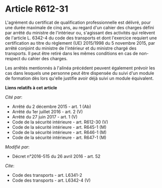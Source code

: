 # Article R612-31

L'agrément du certificat de qualification professionnelle est délivré, pour une durée maximale de cinq ans, au regard d'un
cahier des charges défini par arrêté du ministre de l'intérieur ou, s'agissant des activités qui relèvent de l'article L.
6342-4 du code des transports et dont l'exercice requiert une certification au titre du règlement (UE) 2015/1998 du 5
novembre 2015, par arrêté conjoint du ministre de l'intérieur et du ministre chargé des transports. Il peut être retiré dans
les mêmes conditions en cas de non-respect du cahier des charges. 

Les arrêtés mentionnés à l'alinéa précédent peuvent également prévoir les cas dans lesquels une personne peut être dispensée
du suivi d'un module de formation dès lors qu'elle justifie avoir déjà suivi un module équivalent.

**Liens relatifs à cet article**

_Cité par_:

  - Arrêté du 2 décembre 2015 - art. 1 (Ab)
  - Arrêté du 1er juillet 2016 - art. 2 (V)
  - Arrêté du 27 juin 2017 - art. 1 (V)
  - Code de la sécurité intérieure - art. R612-30 (V)
  - Code de la sécurité intérieure - art. R645-1 (M)
  - Code de la sécurité intérieure - art. R646-1 (M)
  - Code de la sécurité intérieure - art. R647-1 (M)

_Modifié par_:

  - Décret n°2016-515 du 26 avril 2016 - art. 52

_Cite_:

  - Code des transports - art. L6341-2
  - Code des transports - art. L6342-4 (V)

